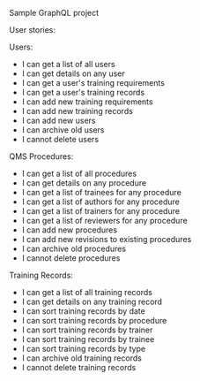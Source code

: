 Sample GraphQL project

User stories:

Users:
* I can get a list of all users
* I can get details on any user
* I can get a user's training requirements
* I can get a user's training records
* I can add new training requirements
* I can add new training records
* I can add new users
* I can archive old users
* I cannot delete users

QMS Procedures:
* I can get a list of all procedures
* I can get details on any procedure
* I can get a list of trainees for any procedure
* I can get a list of authors for any procedure
* I can get a list of trainers for any procedure
* I can get a list of reviewers for any procedure
* I can add new procedures
* I can add new revisions to existing procedures
* I can archive old procedures
* I cannot delete procedures

Training Records:
* I can get a list of all training records
* I can get details on any training record
* I can sort training records by date
* I can sort training records by procedure
* I can sort training records by trainer
* I can sort training records by trainee
* I can sort training records by type
* I can archive old training records
* I cannot delete training records